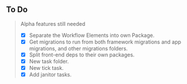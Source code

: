 ## To Do
> Alpha features still needed
> - [x] Separate the Workflow Elements into own Package.
> - [x] Get migrations to run from both framework migrations and app migrations, and other migrations folders.
> - [x] Split front-end deps to their own packages.
> - [x] New task folder.
> - [x] New tick task.
> - [x] Add janitor tasks.